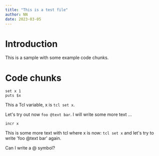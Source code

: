 ```yaml
---
title: "This is a test file"
author: NN
date: 2023-03-05
---
```


# Introduction

This is a sample with some example code chunks.

# Code chunks

```{.tcl}
set x 1
puts $x
```


This a Tcl variable, x is `tcl set x`.




Let's try out now `foo @text bar`.
I will write some more text ...

```{.tcl}
incr x
```

This is some more text with tcl where x is now: `tcl set x` and let's try to
write 'foo @text bar' again.

Can I write a @ symbol?
